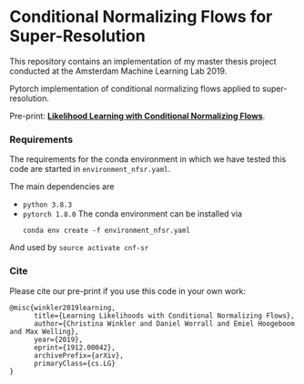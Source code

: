# Conditional Normalizing Flows for Super-Resolution

This repository contains an implementation of my master thesis
project conducted at the Amsterdam Machine Learning Lab 2019. 

Pytorch implementation of conditional normalizing flows applied to super-resolution. 

Pre-print:
**[Likelihood Learning with Conditional Normalizing Flows](https://arxiv.org/abs/1912.00042)**.

### Requirements

The requirements for the conda environment in which we have tested this code are started in `environment_nfsr.yaml`.

The main dependencies are 
-   `python 3.8.3`
-   `pytorch 1.8.0` 
The conda environment can be installed via
	```
	conda env create -f environment_nfsr.yaml 
	```
And used by
	```
	source activate cnf-sr
	```

### Cite

Please cite our pre-print if you use this code in your own work:

```
@misc{winkler2019learning,
      title={Learning Likelihoods with Conditional Normalizing Flows}, 
      author={Christina Winkler and Daniel Worrall and Emiel Hoogeboom and Max Welling},
      year={2019},
      eprint={1912.00042},
      archivePrefix={arXiv},
      primaryClass={cs.LG}
}
```

